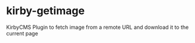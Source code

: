 kirby-getimage
==============

KirbyCMS Plugin to fetch image from a remote URL and download it to the current page
